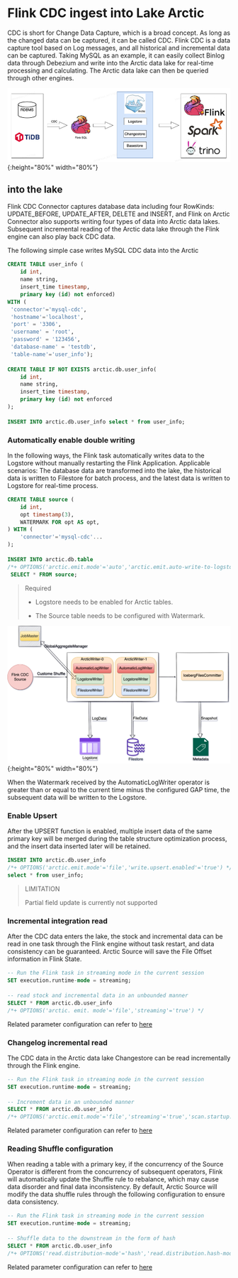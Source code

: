 # Flink CDC ingest into Lake Arctic
CDC is short for Change Data Capture, which is a broad concept. As long as the changed data can be captured, it can be called CDC. Flink CDC is a data capture tool based on Log messages, and all historical and incremental data can be captured. Taking MySQL as an example, it can easily collect Binlog data through Debezium and write into the Arctic data lake for real-time processing and calculating. The Arctic data lake can then be queried through other engines.

![Introduce](../images/flink-cdc-arctic.png){:height="80%" width="80%"}

## into the lake
Flink CDC Connector captures database data including four RowKinds: UPDATE_BEFORE, UPDATE_AFTER, DELETE and INSERT, and Flink on Arctic Connector also supports writing four types of data into Arctic data lakes.
Subsequent incremental reading of the Arctic data lake through the Flink engine can also play back CDC data.

The following simple case writes MySQL CDC data into the Arctic
```sql
CREATE TABLE user_info (
    id int,
    name string,
    insert_time timestamp,
    primary key (id) not enforced)
WITH (
 'connector'='mysql-cdc',
 'hostname'='localhost',
 'port' = '3306',
 'username' = 'root',
 'password' = '123456',
 'database-name' = 'testdb',
 'table-name'='user_info');
 
CREATE TABLE IF NOT EXISTS arctic.db.user_info(
    id int,
    name string,
    insert_time timestamp,
    primary key (id) not enforced
);

INSERT INTO arctic.db.user_info select * from user_info;
```

### Automatically enable double writing
In the following ways, the Flink task automatically writes data to the Logstore without manually restarting the Flink Application. Applicable scenarios: The database data are transformed into the lake, the historical data is written to Filestore for batch process, and the latest data is written to Logstore for real-time process.

```sql
CREATE TABLE source (
    id int,
    opt timestamp(3),
    WATERMARK FOR opt AS opt,
) WITH (
    'connector'='mysql-cdc'...
);

INSERT INTO arctic.db.table
/*+ OPTIONS('arctic.emit.mode'='auto','arctic.emit.auto-write-to-logstore.watermark-gap'='60s') */
 SELECT * FROM source;
```
>
> Required
>
> - Logstore needs to be enabled for Arctic tables.
>
> - The Source table needs to be configured with Watermark.

![Introduce](../images/flink-auto-writer.png){:height="80%" width="80%"}

When the Watermark received by the AutomaticLogWriter operator is greater than or equal to the current time minus the configured GAP time, the subsequent data will be written to the Logstore.

### Enable Upsert
After the UPSERT function is enabled, multiple insert data of the same primary key will be merged during the table structure optimization process, and the insert data inserted later will be retained.

```sql
INSERT INTO arctic.db.user_info
/*+ OPTIONS('arctic.emit.mode'='file','write.upsert.enabled'='true') */
select * from user_info;
```

> LIMITATION
>
> Partial field update is currently not supported


### Incremental integration read
After the CDC data enters the lake, the stock and incremental data can be read in one task through the Flink engine without task restart, and data consistency can be guaranteed. Arctic Source will save the File Offset information in Flink State.

```sql
-- Run the Flink task in streaming mode in the current session
SET execution.runtime-mode = streaming;

-- read stock and incremental data in an unbounded manner
SELECT * FROM arctic.db.user_info
/*+ OPTIONS('arctic. emit. mode'='file','streaming'='true') */
```
Related parameter configuration can refer to [here](flink-dml.md#filestore_1)

### Changelog incremental read
The CDC data in the Arctic data lake Changestore can be read incrementally through the Flink engine.

```sql
-- Run the Flink task in streaming mode in the current session
SET execution.runtime-mode = streaming;

-- Increment data in an unbounded manner
SELECT * FROM arctic.db.user_info
/*+ OPTIONS('arctic.emit.mode'='file','streaming'='true','scan.startup.mode'='latest') */
```
Related parameter configuration can refer to [here](flink-dml.md#filestore_1)

### Reading Shuffle configuration
When reading a table with a primary key, if the concurrency of the Source Operator is different from the concurrency of subsequent operators, Flink will automatically update the Shuffle rule to rebalance, which may cause data disorder and final data inconsistency. By default, Arctic Source will modify the data shuffle rules through the following configuration to ensure data consistency.

```sql
-- Run the Flink task in streaming mode in the current session
SET execution.runtime-mode = streaming;

-- Shuffle data to the downstream in the form of hash
SELECT * FROM arctic.db.user_info
/*+ OPTIONS('read.distribution-mode'='hash','read.distribution.hash-mode'='auto') */
```
Related parameter configuration can refer to [here](../meta-service/table-properties.md)
